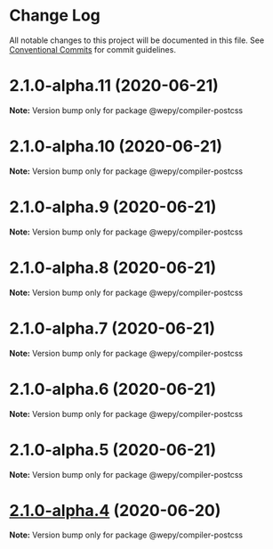 # Change Log

All notable changes to this project will be documented in this file.
See [Conventional Commits](https://conventionalcommits.org) for commit guidelines.

# 2.1.0-alpha.11 (2020-06-21)

**Note:** Version bump only for package @wepy/compiler-postcss





# 2.1.0-alpha.10 (2020-06-21)

**Note:** Version bump only for package @wepy/compiler-postcss





# 2.1.0-alpha.9 (2020-06-21)

**Note:** Version bump only for package @wepy/compiler-postcss





# 2.1.0-alpha.8 (2020-06-21)

**Note:** Version bump only for package @wepy/compiler-postcss





# 2.1.0-alpha.7 (2020-06-21)

**Note:** Version bump only for package @wepy/compiler-postcss





# 2.1.0-alpha.6 (2020-06-21)

**Note:** Version bump only for package @wepy/compiler-postcss





# 2.1.0-alpha.5 (2020-06-21)

**Note:** Version bump only for package @wepy/compiler-postcss





# [2.1.0-alpha.4](https://github.com/Tencent/wepy/compare/v2.1.0-alpha.2...v2.1.0-alpha.4) (2020-06-20)

**Note:** Version bump only for package @wepy/compiler-postcss
